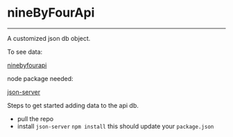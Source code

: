 # nineByFourApi
---
A customized json db object.

To see data:

[ninebyfourapi](https://ninebyfourapi.herokuapp.com/rappers)

node package needed:

 [json-server](https://www.npmjs.com/package/json-server)



Steps to get started adding data to the api db.
- pull the repo 
- install `json-server`  `npm install` this should update your `package.json`


